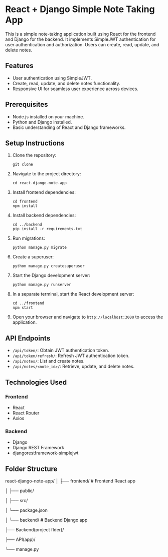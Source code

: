 # React + Django Simple Note Taking App

This is a simple note-taking application built using React for the frontend and Django for the backend. It implements SimpleJWT authentication for user authentication and authorization. Users can create, read, update, and delete notes.

## Features

- User authentication using SimpleJWT.
- Create, read, update, and delete notes functionality.
- Responsive UI for seamless user experience across devices.

## Prerequisites

- Node.js installed on your machine.
- Python and Django installed.
- Basic understanding of React and Django frameworks.

## Setup Instructions

1. Clone the repository:

    ```
    git clone 
    ```

2. Navigate to the project directory:

    ```
    cd react-django-note-app
    ```

3. Install frontend dependencies:

    ```
    cd frontend
    npm install
    ```

4. Install backend dependencies:

    ```
    cd ../backend
    pip install -r requirements.txt
    ```

5. Run migrations:

    ```
    python manage.py migrate
    ```

6. Create a superuser:

    ```
    python manage.py createsuperuser
    ```

7. Start the Django development server:

    ```
    python manage.py runserver
    ```

8. In a separate terminal, start the React development server:

    ```
    cd ../frontend
    npm start
    ```

9. Open your browser and navigate to `http://localhost:3000` to access the application.

## API Endpoints

- `/api/token/`: Obtain JWT authentication token.
- `/api/token/refresh/`: Refresh JWT authentication token.
- `/api/notes/`: List and create notes.
- `/api/notes/<note_id>/`: Retrieve, update, and delete notes.

## Technologies Used

### Frontend

- React
- React Router
- Axios

### Backend

- Django
- Django REST Framework
- djangorestframework-simplejwt

## Folder Structure
react-django-note-app/
│
├── frontend/ # Frontend React app

│ ├── public/

│ ├── src/

│ └── package.json

│
└── backend/ # Backend Django app

├── Backend(project flder)/

├── API(app)/

└── manage.py

